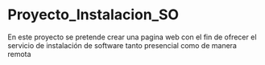 # Proyecto_Instalacion_SO
En este proyecto se pretende crear una pagina web con el fin de ofrecer el servicio de instalación de software tanto presencial como de manera remota
